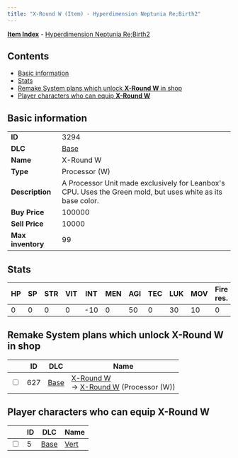 ```yaml
---
title: "X-Round W (Item) - Hyperdimension Neptunia Re;Birth2"
---
```


[**Item Index**](/neptunia/rb2/item/index.html) - [Hyperdimension Neptunia Re;Birth2](/neptunia/rb2)

## Contents

- [Basic information](#basic-information)
- [Stats](#stats)
- [Remake System plans which unlock **X-Round W** in shop](#remake-system-plans-which-unlock-x-round-w-in-shop)
- [Player characters who can equip **X-Round W**](#player-characters-who-can-equip-x-round-w)

## Basic information

|   |   |
| -- | -- |
| **ID** | 3294 |
| **DLC** | [Base](/neptunia/rb2/dlc/0-base.html) |
| **Name** | X-Round W |
| **Type** | Processor (W) |
| **Description** | A Processor Unit made exclusively for Leanbox's CPU. Uses the Green mold, but uses white as its base color. |
| **Buy Price** | 100000 |
| **Sell Price** | 10000 |
| **Max inventory** | 99 |

## Stats

| HP | SP | STR | VIT | INT | MEN | AGI | TEC | LUK | MOV | Fire res. | Ice res. | Wind res. | Lightning res. |
| -- | -- | --- | --- | --- | --- | --- | --- | --- | --- | --------- | -------- | --------- | -------------- |
| 0 | 0 | 0 | 0 | -10 | 0 | 50 | 0 | 30 | 10 | 0 | 0 | 0 | 0 |

## Remake System plans which unlock **X-Round W** in shop

|    | ID | DLC | Name |
| -- | -- | --- | ---- |
| <input type="checkbox" id="rb2-remake-0-627" class="trackbox" /> | 627 | [Base](/neptunia/rb2/dlc/0-base.html) | [X-Round W](/neptunia/rb2/remake/0-627-x-round-w.html)<br />→ [X-Round W](/neptunia/rb2/item/0-3294-x-round-w.html) (Processor (W)) |

## Player characters who can equip **X-Round W**

|    | ID | DLC | Name |
| -- | -- | --- | ---- |
| <input type="checkbox" id="rb2-player-0-5" class="trackbox" /> | 5 | [Base](/neptunia/rb2/dlc/0-base.html) | [Vert](/neptunia/rb2/player/0-5-vert.html) |